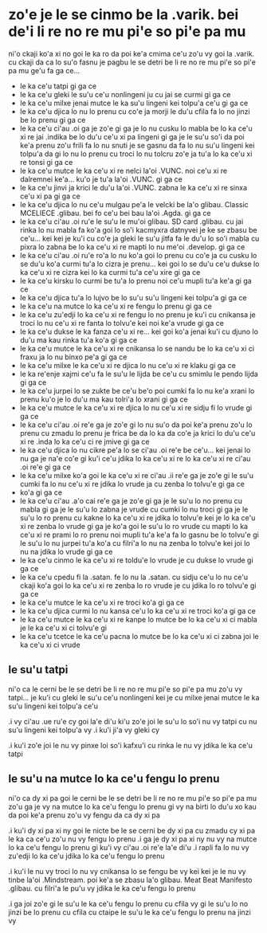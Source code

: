 zo'e je le se cinmo be la .varik. bei de'i li re no re mu pi'e so pi'e pa mu
============================================================================

ni'o ckaji ko'a xi no goi le ka ro da poi ke'a cmima ce'u zo'u vy goi la .varik. cu ckaji da ca lo su'o fasnu je pagbu le se detri be li re no re mu pi'e so pi'e pa mu ge'u fa ga ce...

* le ka ce'u tatpi gi ga ce
* le ka ce'u gleki le su'u ce'u nonlingeni ju cu jai se curmi gi ga ce
* le ka ce'u milxe jenai mutce le ka su'u lingeni kei tolpu'a ce'u gi ga ce
* le ka ce'u djica lo nu lo prenu cu co'e ja morji le du'u cfila fa lo no jinzi be lo prenu gi ga ce
* le ka ce'u ci'au .oi ga je zo'e gi ga je lo nu cusku lo mabla be lo ka ce'u xi re jai .indika be lo du'u ce'u xi pa lingeni gi ga je le su'u so'i da poi ke'a prenu zo'u frili fa lo nu snuti je se gasnu da fa lo nu su'u lingeni kei tolpu'a da gi lo nu lo prenu cu troci lo nu tolcru zo'e ja tu'a lo ka ce'u xi re tonsi gi ga ce
* le ka ce'u mutce le ka ce'u xi re nelci la'oi .VUNC. noi ce'u xi re dalremnei ke'a... ku'o je tu'a la'oi .VUNC. gi ga ce
* le ka ce'u jinvi ja krici le du'u la'oi .VUNC. zabna le ka ce'u xi re sinxa ce'u xi pa gi ga ce
* le ka ce'u djica lo nu ce'u mulgau pe'a le velcki be la'o glibau. Classic MCELIECE .glibau. bei fo ce'u bei bau la'oi .Agda. gi ga ce
* le ka ce'u ci'au .oi ru'e le su'u le mu'oi glibau. SD card .glibau. cu jai rinka lo nu mabla fa ko'a goi lo so'i kacmyxra datnyvei je ke se zbasu be ce'u... kei kei je ku'i cu co'e ja gleki le su'u jitfa fa le du'u lo so'i mabla cu pixra lo zabna be lo ka ce'u xi re mapti lo nu me'oi .develop. gi ga ce
* le ka ce'u ci'au .oi ru'e ro'a lo nu ko'a goi lo prenu cu co'e ja cu cusku lo se du'u ko'a curmi tu'a lo cizra je prenu... kei goi lo se du'u ce'u dukse lo ka ce'u xi re cizra kei lo ka curmi tu'a ce'u xire gi ga ce
* le ka ce'u kirsku lo curmi be tu'a lo prenu noi ce'u mupli tu'a ke'a gi ga ce
* le ka ce'u djica tu'a lo lujvo be lo su'u su'u lingeni kei tolpu'a gi ga ce
* le ka ce'u na mutce lo ka ce'u xi re fengu lo prenu gi ga ce
* le ka ce'u zu'edji lo ka ce'u xi re fengu lo no prenu je ku'i cu cnikansa je troci lo nu ce'u xi re fanta lo tolvu'e kei noi ke'a vrude gi ga ce
* le ka ce'u dukse le ka fanza ce'u xi re... kei goi ko'a jenai ku'i cu djuno lo du'u ma kau rinka tu'a ko'a gi ga ce
* le ka ce'u mutce le ka ce'u xi re cnikansa lo se nandu be lo ka ce'u xi ci fraxu ja lo nu binxo pe'a gi ga ce
* le ka ce'u milxe le ka ce'u xi re djica lo nu ce'u xi re klaku gi ga ce
* le ka re'enje xajmi ce'u fa le su'u le lijda be ce'u cu smimlu le pendo lijda gi ga ce
* le ka ce'u jurpei lo se zukte be ce'u be'o poi cumki fa lo nu ke'a xrani lo prenu ku'o je lo du'u ma kau tolri'a lo xrani gi ga ce
* le ka ce'u mutce le ka ce'u xi re djica lo nu ce'u xi re sidju fi lo vrude gi ga ce
* le ka ce'u ci'au .oi re'e ga je zo'e gi lo nu su'o da poi ke'a prenu zo'u lo prenu cu zmadu lo prenu je frica be da lo ka da co'e ja krici lo du'u ce'u xi re .inda lo ka ce'u ci re jmive gi ga ce
* le ka ce'u djica lo nu cikre pe'a lo se ci'au .oi re'e be ce'u... kei jenai lo nu ga je na'e co'e gi ku'i ce'u jdika lo ka ce'u xi re lo ka ce'u xi re ci'au .oi re'e gi ga ce
* le ka ce'u milxe ko'a goi le ka ce'u xi re ci'au .ii re'e ga je zo'e gi le su'u cumki fa lo nu ce'u xi re jdika lo vrude ja cu zenba lo tolvu'e gi ga ce
* ko'a gi ga ce
* le ka ce'u ci'au .a'o cai re'e ga je zo'e gi ga je le su'u lo no prenu cu mabla gi ga je le su'u lo zabna je vrude cu cumki lo nu troci gi ga je le su'u lo ro prenu cu kakne lo ka ce'u xi re jdika lo tolvu'e kei je lo ka ce'u xi re zenba lo vrude gi ga je ko'a goi le su'u lo ro vrude cu mapti lo ka ce'u xi re prami lo ro prenu noi mupli tu'a ke'a fa lo gasnu be lo tolvu'e gi le su'u lo nu jurpei tu'a ko'a cu filri'a lo nu na zenba lo tolvu'e kei joi lo nu na jdika lo vrude gi ga ce
* le ka ce'u cinmo le ka ce'u xi re toldu'e lo vrude je cu dukse lo vrude gi ga ce
* le ka ce'u cpedu fi la .satan. fe lo nu la .satan. cu sidju ce'u lo nu ce'u ckaji ko'a goi lo ka ce'u xi re zenba lo ro vrude je cu jdika lo ro tolvu'e gi ga ce
* le ka ce'u mutce le ka ce'u xi re troci ko'a gi ga ce
* le ka ce'u djica curmi lo nu kansa ce'u lo ka ce'u xi re troci ko'a gi ga ce
* le ka ce'u mutce le ka ce'u xi re kanpe lo mutce be lo ka ce'u xi ci mabla je le ka ce'u xi ci tolvu'e gi
* le ka ce'u tcetce le ka ce'u pacna lo mutce be lo ka ce'u xi ci zabna joi le ka ce'u xi ci vrude

## le su'u tatpi
ni'o ca le cerni be le se detri be li re no re mu pi'e so pi'e pa mu zo'u vy tatpi... je ku'i cu gleki le su'u ce'u nonlingeni kei je cu milxe jenai mutce le ka su'u lingeni kei tolpu'a ce'u

.i vy ci'au .ue ru'e cy goi la'e di'u ki'u zo'e joi le su'u lo so'i nu vy tatpi cu nu su'u lingeni kei tolpu'a vy  .i ku'i ji'a vy gleki cy

.i ku'i zo'e joi le nu vy pinxe loi so'i kafxu'i cu rinka le nu vy jdika le ka ce'u tatpi

## le su'u na mutce lo ka ce'u fengu lo prenu
ni'o ca dy xi pa goi le cerni be le se detri be li re no re mu pi'e so pi'e pa mu zo'u ga je vy na mutce lo ka ce'u fengu lo prenu gi vy na birti lo du'u xo kau da poi ke'a prenu zo'u vy fengu da ca dy xi pa

.i ku'i dy xi pa xi ny goi le nicte be le se cerni be dy xi pa cu zmadu cy xi pa le ka ca ce'u zo'u nu vy fengu lo prenu  .i ga je dy xi pa xi ny nu vy na mutce lo ka ce'u fengu lo prenu gi ku'i vy ci'au .oi re'e la'e di'u  .i rapli fa lo nu vy zu'edji lo ka ce'u jdika lo ka ce'u fengu lo prenu

.i ku'i le nu vy troci lo nu vy cnikansa lo se fengu be vy kei kei je le nu vy tinbe la'oi .Mindstream. poi ke'a se zbasu la'o glibau. Meat Beat Manifesto .glibau. cu filri'a le pu'u vy jdika le ka ce'u fengu lo prenu

.i ga joi zo'e gi le su'u le ka ce'u fengu lo prenu cu cfila vy gi le su'u lo no jinzi be lo prenu cu cfila cu ctaipe le su'u le ka ce'u fengu lo prenu na jinzi vy
